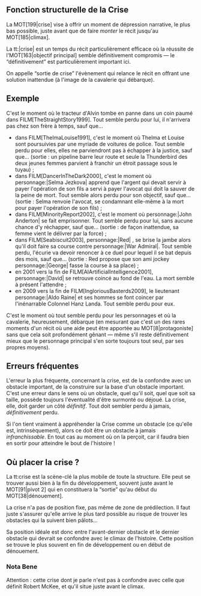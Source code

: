 <!-- Page: #308 La crise (scène-clé) -->

## Fonction structurelle de la Crise

La MOT[199|crise] vise à offrir un moment de dépression narrative, le plus bas possible, juste avant que de faire *monter* le récit jusqu'au MOT[185|climax].

La tt:|crise| est un temps du récit particulièrement efficace où la réussite de l'MOT[163|objectif principal] semble définitivement compromis — le “définitivement” est particulièrement important ici.

On appelle “sortie de crise” l'évènement qui relance le récit en offrant une solution inattendue (à l'image de la cavalerie qui débarque).

## Exemple

C'est le moment où le tracteur d'Alvin tombe en panne dans un coin paumé dans FILM[TheStraightStory1999]. Tout semble perdu pour lui, il n'arrivera pas chez son frère à temps, sauf que…

*  dans FILM[ThelmaLouise1991], c'est le moment où Thelma et Louise sont poursuivies par une myriade de voitures de police. Tout semble perdu pour elles, elles ne parviendront pas à échapper à la justice, sauf que… (sortie : un pipeline barre leur route et seule la Thunderbird des deux jeunes femmes parvient à franchir un étroit passage sous le tuyau) ;
* dans FILM[DancerInTheDark2000], c'est le moment où personnage:|Selma Jezkova| apprend que l'argent qui devait servir à payer l'opération de son fils a servi à payer l'avocat qui doit la sauver de la peine de mort. Tout semble alors perdu pour son objectif, sauf que… (sortie : Selma renvoie l'avocat, se condamnant elle-même à la mort pour payer l'opération de son fils) ;
* dans FILM[MinorityReport2002], c'est le moment où personnage:|John Anderton| se fait emprisonner. Tout semble perdu pour lui, sans aucune chance d'y réchapper, sauf que… (sortie : de façon inattendue, sa femme vient le délivrer par la force) ;
* dans FILM[Seabiscuit2003], personnage:|Red| , se brise la jambe alors qu'il doit faire sa course contre personnage:|War Admiral|. Tout semble perdu, l'écurie va devoir renoncer à ce duel pour lequel il se bat depuis des mois, sauf que… (sortie : Red propose que son ami jockey personnage:|George| fasse la course à sa place) ;
* en 2001 vers la fin de FILM[AIArtificialIntelligence2001], personnage:|David| se retrouve coincé au fond de l'eau. La mort semble à présent l'attendre&nbsp;;
* en 2009 vers la fin de FILM[IngloriousBasterds2009], le lieutenant personnage:|Aldo Raine| et ses hommes se font coincer par l'inénarrable Colonnel Hanz Landa. Tout semble perdu pour eux.

C'est le moment où tout semble perdu pour les personnages et où la cavalerie, heureusement, débarque (en mesurant que c'est un des rares moments d'un récit où une aide peut être apportée au MOT[8|protagoniste] sans que cela soit profondément gênant — même s'il reste définitivement mieux que le personnage principal s'en sorte toujours tout seul, par ses propres moyens).

## Erreurs fréquentes

L'erreur la plus fréquente, concernant la crise, est de la confondre avec un obstacle important, de la construire sur la base d'un obstacle important. C'est une erreur dans le sens où un obstacle, quel qu'il soit, quel que soit sa taille, possède toujours l'éventualité d'être surmonté ou déjoué. La crise, elle, doit garder un côté *définitif*. Tout doit sembler perdu à jamais, *définitivement* perdu.

Si l'on tient vraiment à appréhender la Crise comme un obstacle (ce qu'elle est, intrinsèquement), alors ce doit être un obstacle à jamais *infranchissable*. En tout cas au moment où on la perçoit, car il faudra bien en sortir pour atteindre le bout de l'histoire !

## Où placer la crise ?

La tt:crise est la scène-clé la plus mobile de toute la structure. Elle peut se trouver aussi bien à la fin du développement, souvent juste avant le MOT[91|pivot 2] qui en constituera la “sortie” qu'au début du MOT[38|dénouement].

La crise n'a pas de position fixe, pas même de zone de prédilection. Il faut juste s'assurer qu'elle arrive le plus tard possible au risque de trouver les obstacles qui la suivent bien pâlots…

Sa position idéale est donc entre l'avant-dernier obstacle et le dernier obstacle qui devrait se confondre avec le climax de l'histoire. Cette position se trouve le plus souvent en fin de développement ou en début de dénouement.

### Nota Bene

Attention : cette crise dont je parle n'est pas à confondre avec celle que définit Robert McKee, et qu'il situe juste avant le climax.
